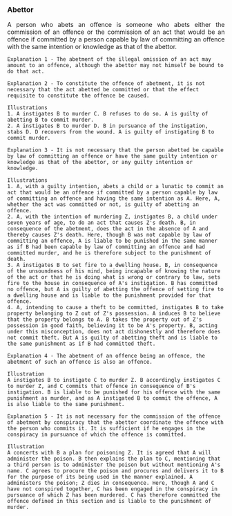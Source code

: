 ### Abettor
<div style="text-align: justify">

A person who abets an offence is someone who abets either the commission of an offence or the commission of an act that would be an offence if committed by a person capable by law of committing an offence with the same intention or knowledge as that of the abettor.

</div>

    Explanation 1 - The abetment of the illegal omission of an act may amount to an offence, although the abettor may not himself be bound to do that act.

    Explanation 2 - To constitute the offence of abetment, it is not necessary that the act abetted be committed or that the effect requisite to constitute the offence be caused.

    Illustrations
    1. A instigates B to murder C. B refuses to do so. A is guilty of abetting B to commit murder.
    2. A instigates B to murder D. B in pursuance of the instigation, stabs D. D recovers from the wound. A is guilty of instigating B to commit murder.

    Explanation 3 - It is not necessary that the person abetted be capable by law of committing an offence or have the same guilty intention or knowledge as that of the abettor, or any guilty intention or knowledge.

    Illustrations
    1. A, with a guilty intention, abets a child or a lunatic to commit an act that would be an offence if committed by a person capable by law of committing an offence and having the same intention as A. Here, A, whether the act was committed or not, is guilty of abetting an offence.
    2. A, with the intention of murdering Z, instigates B, a child under seven years of age, to do an act that causes Z's death. B, in consequence of the abetment, does the act in the absence of A and thereby causes Z's death. Here, though B was not capable by law of committing an offence, A is liable to be punished in the same manner as if B had been capable by law of committing an offence and had committed murder, and he is therefore subject to the punishment of death.
    3. A instigates B to set fire to a dwelling house. B, in consequence of the unsoundness of his mind, being incapable of knowing the nature of the act or that he is doing what is wrong or contrary to law, sets fire to the house in consequence of A's instigation. B has committed no offence, but A is guilty of abetting the offence of setting fire to a dwelling house and is liable to the punishment provided for that offence.
    4. A, intending to cause a theft to be committed, instigates B to take property belonging to Z out of Z's possession. A induces B to believe that the property belongs to A. B takes the property out of Z's possession in good faith, believing it to be A's property. B, acting under this misconception, does not act dishonestly and therefore does not commit theft. But A is guilty of abetting theft and is liable to the same punishment as if B had committed theft.
    
    Explanation 4 - The abetment of an offence being an offence, the abetment of such an offence is also an offence.

    Illustration
    A instigates B to instigate C to murder Z. B accordingly instigates C to murder Z, and C commits that offence in consequence of B's instigation. B is liable to be punished for his offence with the same punishment as murder, and as A instigated B to commit the offence, A is also liable to the same punishment.
    
    Explanation 5 - It is not necessary for the commission of the offence of abetment by conspiracy that the abettor coordinate the offence with the person who commits it. It is sufficient if he engages in the conspiracy in pursuance of which the offence is committed.

    Illustration
    A concerts with B a plan for poisoning Z. It is agreed that A will administer the poison. B then explains the plan to C, mentioning that a third person is to administer the poison but without mentioning A's name. C agrees to procure the poison and procures and delivers it to B for the purpose of its being used in the manner explained. A administers the poison; Z dies in consequence. Here, though A and C have not conspired together, C has been engaged in the conspiracy in pursuance of which Z has been murdered. C has therefore committed the offence defined in this section and is liable to the punishment of murder.
